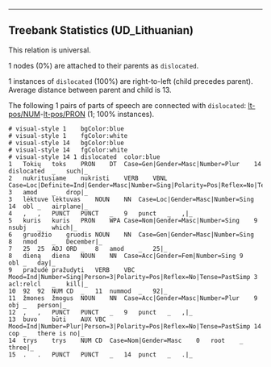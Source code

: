 

--------------------------------------------------------------------------------

## Treebank Statistics (UD_Lithuanian)

This relation is universal.

1 nodes (0%) are attached to their parents as `dislocated`.

1 instances of `dislocated` (100%) are right-to-left (child precedes parent).
Average distance between parent and child is 13.

The following 1 pairs of parts of speech are connected with `dislocated`: [lt-pos/NUM]()-[lt-pos/PRON]() (1; 100% instances).


~~~ conllu
# visual-style 1	bgColor:blue
# visual-style 1	fgColor:white
# visual-style 14	bgColor:blue
# visual-style 14	fgColor:white
# visual-style 14 1 dislocated	color:blue
1	Tokių	toks	PRON	DT	Case=Gen|Gender=Masc|Number=Plur	14	dislocated	_	such|_
2	nukritusiame	nukristi	VERB	VBNL	Case=Loc|Definite=Ind|Gender=Masc|Number=Sing|Polarity=Pos|Reflex=No|Tense=PastSimp|VerbForm=Part|Voice=Act	3	amod	_	drop|_
3	lėktuve	lėktuvas	NOUN	NN	Case=Loc|Gender=Masc|Number=Sing	14	obl	_	airplane|_
4	,	,	PUNCT	PUNCT	_	9	punct	_	,|_
5	kuris	kuris	PRON	WPA	Case=Nom|Gender=Masc|Number=Sing	9	nsubj	_	which|_
6	gruodžio	gruodis	NOUN	NN	Case=Gen|Gender=Masc|Number=Sing	8	nmod	_	December|_
7	25	25	ADJ	ORD	_	8	amod	_	25|_
8	dieną	diena	NOUN	NN	Case=Acc|Gender=Fem|Number=Sing	9	obl	_	day|_
9	pražudė	pražudyti	VERB	VBC	Mood=Ind|Number=Sing|Person=3|Polarity=Pos|Reflex=No|Tense=PastSimp	3	acl:relcl	_	kill|_
10	92	92	NUM	CD	_	11	nummod	_	92|_
11	žmones	žmogus	NOUN	NN	Case=Acc|Gender=Masc|Number=Plur	9	obj	_	person|_
12	,	,	PUNCT	PUNCT	_	9	punct	_	,|_
13	buvo	būti	AUX	VBC	Mood=Ind|Number=Plur|Person=3|Polarity=Pos|Reflex=No|Tense=PastSimp	14	cop	_	there is no|_
14	trys	trys	NUM	CD	Case=Nom|Gender=Masc	0	root	_	three|_
15	.	.	PUNCT	PUNCT	_	14	punct	_	.|_

~~~


